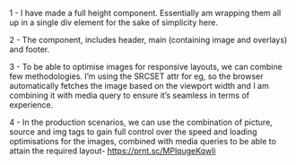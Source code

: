 1 - I have made a full height component. Essentially am wrapping them all up in a single div element for the sake of simplicity here.

2 - The component, includes header, main (containing image and overlays) and footer.

3 - To be able to optimise images for responsive layouts, we can combine few methodologies. I’m using the SRCSET attr for eg, so the browser automatically fetches the image based on the viewport width and I am combining it with media query to ensure it’s seamless in terms of experience.

4 - In the production scenarios, we can use the combination of picture, source and img tags to gain full control over the speed and loading optimisations for the images, combined with media queries to be able to attain the required layout- https://prnt.sc/MPlqugeKqwli